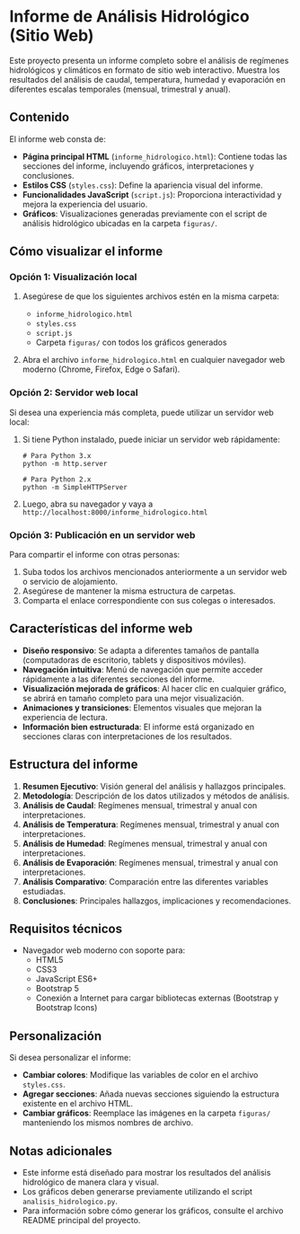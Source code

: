 # Informe de Análisis Hidrológico (Sitio Web)

Este proyecto presenta un informe completo sobre el análisis de regímenes hidrológicos y climáticos en formato de sitio web interactivo. Muestra los resultados del análisis de caudal, temperatura, humedad y evaporación en diferentes escalas temporales (mensual, trimestral y anual).

## Contenido

El informe web consta de:

- **Página principal HTML** (`informe_hidrologico.html`): Contiene todas las secciones del informe, incluyendo gráficos, interpretaciones y conclusiones.
- **Estilos CSS** (`styles.css`): Define la apariencia visual del informe.
- **Funcionalidades JavaScript** (`script.js`): Proporciona interactividad y mejora la experiencia del usuario.
- **Gráficos**: Visualizaciones generadas previamente con el script de análisis hidrológico ubicadas en la carpeta `figuras/`.

## Cómo visualizar el informe

### Opción 1: Visualización local

1. Asegúrese de que los siguientes archivos estén en la misma carpeta:
   - `informe_hidrologico.html`
   - `styles.css`
   - `script.js`
   - Carpeta `figuras/` con todos los gráficos generados

2. Abra el archivo `informe_hidrologico.html` en cualquier navegador web moderno (Chrome, Firefox, Edge o Safari).

### Opción 2: Servidor web local

Si desea una experiencia más completa, puede utilizar un servidor web local:

1. Si tiene Python instalado, puede iniciar un servidor web rápidamente:
   ```
   # Para Python 3.x
   python -m http.server
   
   # Para Python 2.x
   python -m SimpleHTTPServer
   ```

2. Luego, abra su navegador y vaya a `http://localhost:8000/informe_hidrologico.html`

### Opción 3: Publicación en un servidor web

Para compartir el informe con otras personas:

1. Suba todos los archivos mencionados anteriormente a un servidor web o servicio de alojamiento.
2. Asegúrese de mantener la misma estructura de carpetas.
3. Comparta el enlace correspondiente con sus colegas o interesados.

## Características del informe web

- **Diseño responsivo**: Se adapta a diferentes tamaños de pantalla (computadoras de escritorio, tablets y dispositivos móviles).
- **Navegación intuitiva**: Menú de navegación que permite acceder rápidamente a las diferentes secciones del informe.
- **Visualización mejorada de gráficos**: Al hacer clic en cualquier gráfico, se abrirá en tamaño completo para una mejor visualización.
- **Animaciones y transiciones**: Elementos visuales que mejoran la experiencia de lectura.
- **Información bien estructurada**: El informe está organizado en secciones claras con interpretaciones de los resultados.

## Estructura del informe

1. **Resumen Ejecutivo**: Visión general del análisis y hallazgos principales.
2. **Metodología**: Descripción de los datos utilizados y métodos de análisis.
3. **Análisis de Caudal**: Regímenes mensual, trimestral y anual con interpretaciones.
4. **Análisis de Temperatura**: Regímenes mensual, trimestral y anual con interpretaciones.
5. **Análisis de Humedad**: Regímenes mensual, trimestral y anual con interpretaciones.
6. **Análisis de Evaporación**: Regímenes mensual, trimestral y anual con interpretaciones.
7. **Análisis Comparativo**: Comparación entre las diferentes variables estudiadas.
8. **Conclusiones**: Principales hallazgos, implicaciones y recomendaciones.

## Requisitos técnicos

- Navegador web moderno con soporte para:
  - HTML5
  - CSS3
  - JavaScript ES6+
  - Bootstrap 5
  - Conexión a Internet para cargar bibliotecas externas (Bootstrap y Bootstrap Icons)

## Personalización

Si desea personalizar el informe:

- **Cambiar colores**: Modifique las variables de color en el archivo `styles.css`.
- **Agregar secciones**: Añada nuevas secciones siguiendo la estructura existente en el archivo HTML.
- **Cambiar gráficos**: Reemplace las imágenes en la carpeta `figuras/` manteniendo los mismos nombres de archivo.

## Notas adicionales

- Este informe está diseñado para mostrar los resultados del análisis hidrológico de manera clara y visual.
- Los gráficos deben generarse previamente utilizando el script `analisis_hidrologico.py`.
- Para información sobre cómo generar los gráficos, consulte el archivo README principal del proyecto. 